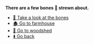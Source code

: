 **There are a few bones 🦴 strewn about.**

- [🦴 Take a look at the bones](8-2ADA.md)
- [🏚️ Go to farmhouse](8-2AB.md)
- [🚪 Go to woodshed](8-2AC.md)
- [⬇️ Go back](8-2A.md)
